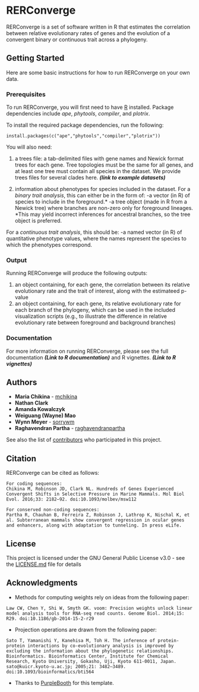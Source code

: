 # RERConverge

RERConverge is a set of software written in R that estimates the correlation between relative evolutionary rates of genes and the evolution of a convergent binary or continuous trait across a phylogeny.

## Getting Started

Here are some basic instructions for how to run RERConverge on your own data.

### Prerequisites

To run RERConverge, you will first need to have [R](https://cran.r-project.org/) installed. Package dependencies include *ape*, *phytools*, *compiler*, and *plotrix*.

To install the required package dependencies, run the following:

```
install.packages(c("ape","phytools","compiler","plotrix"))
```

You will also need:
1) a trees file: a tab-delimited files with gene names and Newick format trees for each gene.
Tree topologies must be the same for all genes, and at least one tree must contain all species in the dataset.
We provide trees files for several clades here. ***(link to example datasets)***

2) information about phenotypes for species included in the dataset.
For a *binary trait analysis*, this can either be in the form of:
-a vector (in R) of species to include in the foreground.*
-a tree object (made in R from a Newick tree) where branches are non-zero only for foreground lineages.
*This may yield incorrect inferences for ancestral branches, so the tree object is preferred.

For a *continuous trait analysis*, this should be:
-a named vector (in R) of quantitative phenotype values, where the names represent the species to which the phenotypes correspond.


### Output

Running RERConverge will produce the following outputs:
1) an object containing, for each gene, the correlation between its relative evolutionary rate and the trait of interest, along with the estimateed p-value
2) an object containing, for each gene, its relative evolutionary rate for each branch of the phylogeny, which can be used in the included visualization scripts (e.g., to illustrate the difference in relative evolutionary rate between foreground and background branches)

### Documentation

For more information on running RERConverge, please see the full documentation ***(Link to R documentation)*** and R vignettes. ***(Link to R vignettes)***


## Authors

* **Maria Chikina** - [mchikina](https://github.com/mchikina)
* **Nathan Clark**
* **Amanda Kowalczyk**
* **Weiguang (Wayne) Mao**
* **Wynn Meyer** - [sorrywm](https://github.com/sorrywm)
* **Raghavendran Partha** - [raghavendranpartha](https://github.com/raghavendranpartha)

See also the list of [contributors](https://github.com/raghavendranpartha/RERconverge/contributors) who participated in this project.

## Citation

RERConverge can be cited as follows:

```
For coding sequences:
Chikina M, Robinson JD, Clark NL. Hundreds of Genes Experienced Convergent Shifts in Selective Pressure in Marine Mammals. Mol Biol Evol. 2016;33: 2182–92. doi:10.1093/molbev/msw112

For conserved non-coding sequences:
Partha R, Chauhan B, Ferreira Z, Robinson J, Lathrop K, Nischal K, et al. Subterranean mammals show convergent regression in ocular genes and enhancers, along with adaptation to tunneling. In press eLife. 

```

## License

This project is licensed under the GNU General Public License v3.0 - see the [LICENSE.md](LICENSE.md) file for details

## Acknowledgments

* Methods for computing weights rely on ideas from the following paper:
```
Law CW, Chen Y, Shi W, Smyth GK. voom: Precision weights unlock linear model analysis tools for RNA-seq read counts. Genome Biol. 2014;15: R29. doi:10.1186/gb-2014-15-2-r29

```
* Projection operations are drawn from the following paper:
```
Sato T, Yamanishi Y, Kanehisa M, Toh H. The inference of protein-protein interactions by co-evolutionary analysis is improved by excluding the information about the phylogenetic relationships. Bioinformatics. Bioinformatics Center, Institute for Chemical Research, Kyoto University, Gokasho, Uji, Kyoto 611-0011, Japan. sato@kuicr.kyoto-u.ac.jp; 2005;21: 3482–3489. doi:10.1093/bioinformatics/bti564

```
* Thanks to [PurpleBooth](https://github.com/PurpleBooth) for this template.
